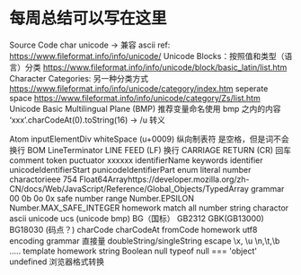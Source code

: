 # 每周总结可以写在这里
Source Code
char
unicode -> 兼容 ascii
ref: https://www.fileformat.info/info/unicode/
Unicode Blocks：按照值和类型（语言）分类
https://www.fileformat.info/info/unicode/block/basic_latin/list.htm
Character Categories: 另一种分类方式
https://www.fileformat.info/info/unicode/category/index.htm
seperate space https://www.fileformat.info/info/unicode/category/Zs/list.htm
Unicode Basic Multilingual Plane (BMP)  推荐变量命名使用 bmp 之内的内容
‘xxx’.charCodeAt(0).toString(16)   -> /u 转义

Atom
inputElementDiv
whiteSpace
<TAB>(u+0009)
<VT> 纵向制表符
<FF> 
<SP>
<NBSP> 是空格，但是词不会换行
<ZWNBSP>  BOM
LineTerminator
LINE FEED (LF) 换行
CARRIAGE RETURN (CR) 回车
comment
token
puctuator
xxxxxx
identifierName
keywords
identifier
unicodeIdentifierStart
punicodeIdentifierPart
enum
literal
number
charactorieee 754 Float64Arrayhttps://developer.mozilla.org/zh-CN/docs/Web/JavaScript/Reference/Global_Objects/TypedArray
grammar
00
0b
0o
0x
safe number range
Number.EPSILON
Number.MAX_SAFE_INTEGER
homework
match all number
string
charactor
ascii
unicode
ucs (unicode bmp)
BG（国标）
GB2312
GBK(GB13000)
BG18030
(码点？)
charCode charCodeAt fromCode
homework
utf8 encoding
grammar
直接量
doubleString/singleString
escape \x, \u     \n,\t,\b .....
template
homework
string
Boolean
null
typeof null === 'object'
undefined
浏览器格式转换
